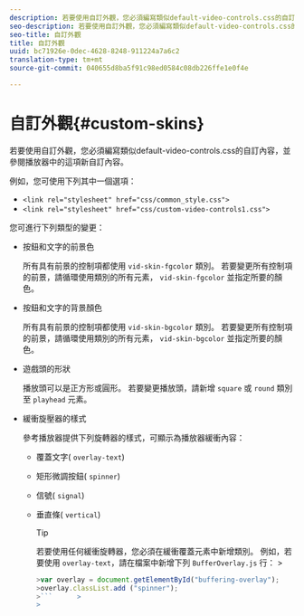 ```yaml
---
description: 若要使用自訂外觀，您必須編寫類似default-video-controls.css的自訂內容，並參閱播放器中的這項新自訂內容。
seo-description: 若要使用自訂外觀，您必須編寫類似default-video-controls.css的自訂內容，並參閱播放器中的這項新自訂內容。
seo-title: 自訂外觀
title: 自訂外觀
uuid: bc71926e-0dec-4628-8248-911224a7a6c2
translation-type: tm+mt
source-git-commit: 040655d8ba5f91c98ed0584c08db226ffe1e0f4e

---
```



# 自訂外觀{#custom-skins}

若要使用自訂外觀，您必須編寫類似default-video-controls.css的自訂內容，並參閱播放器中的這項新自訂內容。

例如，您可使用下列其中一個選項：

* `<link rel="stylesheet" href="css/common_style.css">`
* `<link rel="stylesheet" href="css/custom-video-controls1.css">`

您可進行下列類型的變更：

* 按鈕和文字的前景色

   所有具有前景的控制項都使用 `vid-skin-fgcolor` 類別。 若要變更所有控制項的前景，請循環使用類別的所有元素， `vid-skin-fgcolor` 並指定所要的顏色。
* 按鈕和文字的背景顏色

   所有具有前景的控制項都使用 `vid-skin-bgcolor` 類別。 若要變更所有控制項的前景，請循環使用類別的所有元素， `vid-skin-bgcolor` 並指定所要的顏色。
* 遊戲頭的形狀

   播放頭可以是正方形或圓形。 若要變更播放頭，請新增 `square` 或 `round` 類別至 `playhead` 元素。
* 緩衝旋壓器的樣式

   參考播放器提供下列旋轉器的樣式，可顯示為播放器緩衝內容：

   * 覆蓋文字( `overlay-text`)
   * 矩形微調按鈕( `spinner`)
   * 信號( `signal`)
   * 垂直條( `vertical`)

      >[!TIP]
      >
      >若要使用任何緩衝旋轉器，您必須在緩衝覆蓋元素中新增類別。 例如，若要使用 `overlay-text`，請在檔案中新增下列 `BufferOverlay.js` 行：      >
      >
      >
      ```js      >
      >var overlay = document.getElementById("buffering-overlay"); 
      >overlay.classList.add ("spinner");
      >```      >
      >



